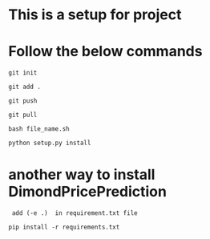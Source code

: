 # This is a setup for project

# Follow the below commands

```
git init
```
```
git add .
```
```
git push
```
```
git pull
```
```
bash file_name.sh
```

```
python setup.py install
```
# another way to install DimondPricePrediction

```
 add (-e .)  in requirement.txt file
```
```
pip install -r requirements.txt
```
